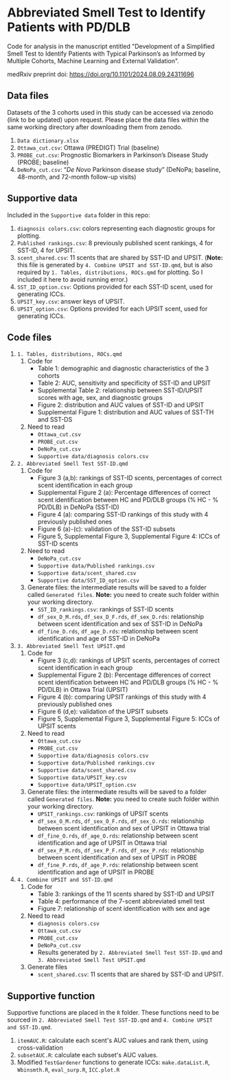 # Abbreviated Smell Test to Identify Patients with PD/DLB

Code for analysis in the manuscript entitled "Development of a Simplified Smell Test to Identify Patients with Typical Parkinson’s as Informed by Multiple Cohorts, Machine Learning and External Validation". 

medRxiv preprint doi: https://doi.org/10.1101/2024.08.09.24311696

## Data files

Datasets of the 3 cohorts used in this study can be accessed via zenodo (link to be updated) upon request. Please place the data files within the same working directory after downloading them from zenodo.

1. `Data dictionary.xlsx`
2. `Ottawa_cut.csv`: Ottawa (PREDIGT) Trial (baseline)
3. `PROBE_cut.csv`: Prognostic Biomarkers in Parkinson’s Disease Study (PROBE; baseline)
4. `DeNoPa_cut.csv`: “_De Novo_ Parkinson disease study” (DeNoPa; baseline, 48-month, and 72-month follow-up visits)

## Supportive data

Included in the `Supportive data` folder in this repo:

1. `diagnosis colors.csv`: colors representing each diagnostic groups for plotting.
2. `Published rankings.csv`: 8 previously published scent rankings, 4 for SST-ID, 4 for UPSIT.
3. `scent_shared.csv`: 11 scents that are shared by SST-ID and UPSIT. (__Note:__ this file is generated by `4. Combine UPSIT and SST-ID.qmd`, but is also required by `1. Tables, distributions, ROCs.qmd` for plotting. So I included it here to avoid running error.)
4. `SST_ID_option.csv`: Options provided for each SST-ID scent, used for generating ICCs.
5. `UPSIT_key.csv`: answer keys of UPSIT.
6. `UPSIT_option.csv`: Options provided for each UPSIT scent, used for generating ICCs.

## Code files

1. `1. Tables, distributions, ROCs.qmd`
   1. Code for
      - Table 1: demographic and diagnostic characteristics of the 3 cohorts
      - Table 2: AUC, sensitivity and specificity of SST-ID and UPSIT
      - Supplemental Table 2: relationship between SST-ID/UPSIT scores with age, sex, and diagnostic groups
      - Figure 2: distribution and AUC values of SST-ID and UPSIT
      - Supplemental Figure 1: distribution and AUC values of SST-TH and SST-DS
   2. Need to read
      - `Ottawa_cut.csv`
      - `PROBE_cut.csv`
      - `DeNoPa_cut.csv`
      - `Supportive data/diagnosis colors.csv`
2. `2. Abbreviated Smell Test SST-ID.qmd`
   1. Code for
      - Figure 3 (a,b): rankings of SST-ID scents, percentages of correct scent identification in each group
      - Supplemental Figure 2 (a): Percentage differences of correct scent identification between HC and PD/DLB groups (% HC - % PD/DLB) in DeNoPa (SST-ID)
      - Figure 4 (a): comparing SST-ID rankings of this study with 4 previously published ones
      - Figure 6 (a)-(c): validation of the SST-ID subsets
      - Figure 5, Supplemental Figure 3, Supplemental Figure 4: ICCs of SST-ID scents
   2. Need to read
      - `DeNoPa_cut.csv`
      - `Supportive data/Published rankings.csv`
      - `Supportive data/scent_shared.csv`
      - `Supportive data/SST_ID_option.csv`
   3. Generate files: the intermediate results will be saved to a folder called `Generated files`. __Note:__ you need to create such folder within your working directory.
      - `SST_ID_rankings.csv`: rankings of SST-ID scents
      - `df_sex_D_M.rds`, `df_sex_D_F.rds`, `df_sex_D.rds`: relationship between scent identification and sex of SST-ID in DeNoPa
      - `df_fine_D.rds`, `df_age_D.rds`: relationship between scent identification and age of SST-ID in DeNoPa
3. `3. Abbreviated Smell Test UPSIT.qmd`
   1. Code for
      - Figure 3 (c,d): rankings of UPSIT scents, percentages of correct scent identification in each group
      - Supplemental Figure 2 (b): Percentage differences of correct scent identification between HC and PD/DLB groups (% HC - % PD/DLB) in Ottawa Trial (UPSIT)
      - Figure 4 (b): comparing UPSIT rankings of this study with 4 previously published ones
      - Figure 6 (d,e): validation of the UPSIT subsets
      - Figure 5, Supplemental Figure 3, Supplemental Figure 5: ICCs of UPSIT scents
   2. Need to read
      - `Ottawa_cut.csv`
      - `PROBE_cut.csv`
      - `Supportive data/diagnosis colors.csv`
      - `Supportive data/Published rankings.csv`
      - `Supportive data/scent_shared.csv`
      - `Supportive data/UPSIT_key.csv`
      - `Supportive data/UPSIT_option.csv`
   3. Generate files: the intermediate results will be saved to a folder called `Generated files`. __Note:__ you need to create such folder within your working directory.
      - `UPSIT_rankings.csv`: rankings of UPSIT scents
      - `df_sex_O_M.rds`, `df_sex_O_F.rds`, `df_sex_O.rds`: relationship between scent identification and sex of UPSIT in Ottawa trial
      - `df_fine_O.rds`, `df_age_O.rds`: relationship between scent identification and age of UPSIT in Ottawa trial
      - `df_sex_P_M.rds`, `df_sex_P_F.rds`, `df_sex_P.rds`: relationship between scent identification and sex of UPSIT in PROBE
      - `df_fine_P.rds`, `df_age_P.rds`: relationship between scent identification and age of UPSIT in PROBE
4. `4. Combine UPSIT and SST-ID.qmd`
   1. Code for
      - Table 3: rankings of the 11 scents shared by SST-ID and UPSIT
      - Table 4: performance of the 7-scent abbreviated smell test
      - Figure 7: relationship of scent identification with sex and age
   2. Need to read
      - `diagnosis colors.csv`
      - `Ottawa_cut.csv`
      - `PROBE_cut.csv`
      - `DeNoPa_cut.csv`
      - Results generated by `2. Abbreviated Smell Test SST-ID.qmd` and `3. Abbreviated Smell Test UPSIT.qmd`
   3. Generate files
      - `scent_shared.csv`: 11 scents that are shared by SST-ID and UPSIT.

## Supportive function

Supportive functions are placed in the `R` folder. These functions need to be sourced in `2. Abbreviated Smell Test SST-ID.qmd` and `4. Combine UPSIT and SST-ID.qmd`.

1. `itemAUC.R`: calculate each scent's AUC values and rank them, using cross-validation
2. `subsetAUC.R`: calculate each subset's AUC values.
3. Modified `TestGardener` functions to generate ICCs: `make.dataList.R`, `Wbinsmth.R`, `eval_surp.R`, `ICC.plot.R`

